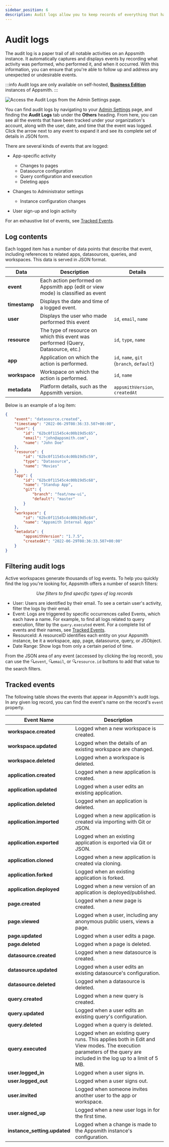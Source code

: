 ```yaml
---
sidebar_position: 6
description: Audit logs allow you to keep records of everything that happens on your instance.
---
```


# Audit logs

The audit log is a paper trail of all notable activities on an Appsmith instance. It automatically captures and displays events by recording what activity was performed, who performed it, and when it occurred. With this information, you can ensure that you're able to follow up and address any unexpected or undesirable events.


:::info
Audit logs are only available on self-hosted, [**Business Edition**](https://www.appsmith.com/pricing) instances of Appsmith.
:::

![Access the Audit Logs from the Admin Settings page.](</img/as_auditlogs.png>)

You can find audit logs by navigating to your [Admin Settings](/getting-started/setup/instance-configuration/) page, and finding the **Audit Logs** tab under the **Others** heading. From here, you can see all the events that have been tracked under your organization's account, along with the user, date, and time that the event was logged. Click the arrow next to any event to expand it and see its complete set of details in JSON form.

There are several kinds of events that are logged:

- App-specific activity
    - Changes to pages
    - Datasource configuration
    - Query configuration and execution
    - Deleting apps

- Changes to Administrator settings
    - Instance configuration changes

- User sign-up and login activity

For an exhaustive list of events, see [Tracked Events](#tracked-events).

## Log contents

Each logged item has a number of data points that describe that event, including references to related apps, datasources, queries, and workspaces. This data is served in JSON format.

| Data | Description | Details |
|------|-------------|---------|
| **event** | Each action performed on Appsmith app (edit or view mode) is classified as event |  |
| **timestamp** | Displays the date and time of a logged event. |  |
| **user** | Displays the user who made performed this event | `id`, `email`, `name` |
| **resource** | The type of resource on which this event was performed (Query, Datasource, etc.) | `id`, `type`, `name` |
| **app** | Application on which the action is performed. | `id`, `name`, `git` {`branch`, `default`} |
| **workspace** | Workspace on which the action is performed. | `id`, `name` |
| **metadata** | Platform details, such as the Appsmith version. | `appsmithVersion`, `createdAt` |

Below is an example of a log item:

```JSON
{
    "event": "datasource.created",
    "timestamp": "2022-06-29T08:36:33.507+00:00",
    "user": {
        "id": "62bc0f11545c4c00b19d5c65",
        "email": "john@appsmith.com",
        "name": "John Doe"
    },
    "resource": {
        "id": "62bc0f11545c4c00b19d5c59",
        "type": "Datasource",
        "name": "Movies"
    },
    "app": {
        "id": "62bc0f11545c4c00b19d5c68",
        "name": "Standup App",
        "git": {
            "branch": "feat/new-ui",
            "default": "master"
        }
    },
    "workspace": {
        "id": "62bc0f11545c4c00b19d5c64",
        "name": "Appsmith Internal Apps"
    },
    "metadata": {
        "appsmithVersion": "1.7.5",
        "createdAt": "2022-06-29T08:36:33.507+00:00"
    }
}
```

## Filtering audit logs

Active workspaces generate thousands of log events. To help you quickly find the log you're looking for, Appsmith offers a number of search filters:

<figure>
    <object data="https://www.youtube.com/embed/KIIHDeTJuaY" width='750px' height='400px'></object> 
    <figcaption align = "center"><i>Use filters to find specific types of log records 
    </i></figcaption>
</figure>

- User: Users are identified by their email. To see a certain user's activity, filter the logs by their email.
- Event: Logs are triggered by specific occurrences called Events, which each have a name. For example, to find all logs related to query execution, filter by the `query.executed` event. For a complete list of events and their names, see [Tracked Events](#tracked-events).
- ResourceId: A resourceID identifies each entity on your Appsmith instance, be it a workspace, app, page, datasource, query, or JSObject.
- Date Range: Show logs from only a certain period of time.

From the JSON area of any event (accessed by clicking the log record), you can use the 🔍`event`, 🔍`email`, or 🔍`resource.id` buttons to add that value to the search filters.

## Tracked events

The following table shows the events that appear in Appsmith's audit logs. In any given log record, you can find the event's name on the record's `event` property.

| Event Name | Description |
|------------|-------------|
| **workspace.created** | Logged when a new workspace is created. |
| **workspace.updated** | Logged when the details of an existing workspace are changed. |
| **workspace.deleted** | Logged when a workspace is deleted. |
| **application.created** | Logged when a new application is created. |
| **application.updated** | Logged when a user edits an existing application. |
| **application.deleted** | Logged when an application is deleted. |
| **application.imported** | Logged when a new application is created via importing with Git or JSON. |
| **application.exported** | Logged when an existing application is exported via Git or JSON. |
| **application.cloned** | Logged when a new application is created via cloning. |
| **application.forked** | Logged when an existing application is forked. |
| **application.deployed** | Logged when a new version of an application is deployed/published. |
| **page.created** | Logged when a new page is created. |
| **page.viewed** | Logged when a user, including any anonymous public users, views a page. |
| **page.updated** | Logged when a user edits a page. |
| **page.deleted** | Logged when a page is deleted. |
| **datasource.created** | Logged when a new datasource is created. |
| **datasource.updated** | Logged when a user edits an existing datasource's configuration. |
| **datasource.deleted** | Logged when a datasource is deleted. |
| **query.created** | Logged when a new query is created. |
| **query.updated** | Logged when a user edits an existing query's configuration. |
| **query.deleted** | Logged when a query is deleted. |
| **query.executed** | Logged when an existing query runs. This applies both in Edit and View modes. The execution parameters of the query are included in the log up to a limit of 5 MB.  |
| **user.logged_in** | Logged when a user signs in. |
| **user.logged_out** | Logged when a user signs out. |
| **user.invited** | Logged when someone invites another user to the app or workspace. |
| **user.signed_up** | Logged when a new user logs in for the first time. |
| **instance_setting.updated** | Logged when a change is made to the Appsmith instance's configuration. |
